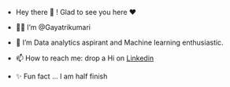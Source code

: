 - Hey there 👋 ! Glad to see you here ❤️

- 👩‍🦰 I’m @Gayatrikumari
- 👀 I’m Data analytics aspirant and Machine learning enthusiastic.
- 📫 How to reach me: drop a Hi on [Linkedin](https://www.linkedin.com/in/gayatri-kumari-4a9622157/)
- ✨ Fun fact ... I am half finish

